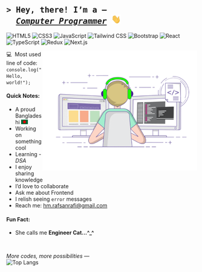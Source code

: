 <!-- Intro section with an animated GIF -->
## <samp>&gt; Hey, there! I’m a —<br>&nbsp;&nbsp;<a href="https://www.rafsanrafi.com/">*Computer Programmer*</a> <img src="./assets/hello.gif" alt="hello.gif" width="25" height="25"></samp>

<!-- Badge section — shows skills/technologies -->
![HTML5](https://img.shields.io/badge/HTML5-E34F26?style=flat-square&logo=html5&logoColor=white)
![CSS3](https://img.shields.io/badge/CSS3-1572B6?style=flat-square&logo=css&logoColor=white)
![JavaScript](https://img.shields.io/badge/JavaScript-F7DF1E?style=flat-square&logo=javascript&logoColor=black)
![Tailwind CSS](https://img.shields.io/badge/Tailwind_CSS-38B2AC?style=flat-square&logo=tailwind-css&logoColor=white)
![Bootstrap](https://img.shields.io/badge/Bootstrap-563D7C?style=flat-square&logo=bootstrap&logoColor=white)
![React](https://img.shields.io/badge/React-0081CB?style=flat-square&logo=react&logoColor=61DAFB)
![TypeScript](https://img.shields.io/badge/TypeScript-007ACC?style=flat-square&logo=typescript&logoColor=white)
![Redux](https://img.shields.io/badge/Redux-764abc?style=flat-square&logo=redux&logoColor=white)
![Next.js](https://img.shields.io/badge/Next.js-000000?style=flat-square&logo=nextdotjs&logoColor=white)
<!-- ![Markdown](https://img.shields.io/badge/Markdown-000000?style=flat-square&logo=markdown&logoColor=white) -->

<!-- I'm coding...😊 -->
<img src="./assets/rafsan-rafi-coding.gif" alt="rafsan-rafi-coding.gif" align="right" width="408" height="318">

<!-- Code snippet section -->
:computer:&nbsp;&nbsp;Most used line of code: `console.log("Hello, world!");`

<!-- Notes section -->
#### Quick Notes:
- A proud Bangladeshi  <img src="./assets/bangladesh.png" alt="BD" width="18">
- Working on something cool
- Learning - *DSA*
- I enjoy sharing knowledge
- I’d love to collaborate
- Ask me about Frontend
- I relish seeing `error` messages
- Reach me: [hm.rafsanrafi@gmail.com](mailto:hm.rafsanrafi@gmail.com)

<!-- Fun fact section -->
#### Fun Fact:
- She calls me **Engineer Cat...^_^**

<br>

<!-- Language stats section -->
*More codes, more possibilities —*<br>
![Top Langs](https://github-readme-stats.vercel.app/api/top-langs/?username=iamrafsanrafi&layout=compact&theme=transparent&hide_border=false&langs_count=10)


<!-- THE END -->